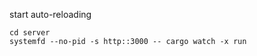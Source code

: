 

start auto-reloading

```shell
cd server
systemfd --no-pid -s http::3000 -- cargo watch -x run
```